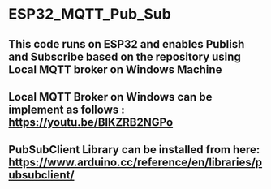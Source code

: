 # ESP32_MQTT_Pub_Sub


## This code runs on ESP32 and enables Publish and Subscribe based on the repository using Local MQTT broker on Windows Machine

## Local MQTT Broker on Windows can be implement as follows : https://youtu.be/BlKZRB2NGPo

## PubSubClient Library can be installed from here: https://www.arduino.cc/reference/en/libraries/pubsubclient/